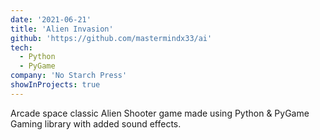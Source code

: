 ```yaml
---
date: '2021-06-21'
title: 'Alien Invasion'
github: 'https://github.com/mastermindx33/ai'
tech:
  - Python
  - PyGame
company: 'No Starch Press'
showInProjects: true
---
```


Arcade space classic Alien Shooter game made using Python & PyGame Gaming library with added sound effects.
